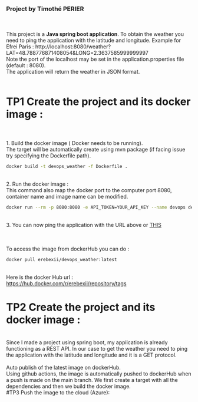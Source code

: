 ### Project by Timothé PERIER
<br><br>
This project is a **Java spring boot application**. To obtain the weather you need to ping the application with the latitude and longitude.
Example for Efrei Paris : http://localhost:8080/weather?LAT=48.788776871408054&LONG=2.3637585999999997
<br>Note the port of the localhost may be set in the application.properties file (default : 8080).
<br> The application will return the weather in JSON format.<br><br>
# TP1 Create the project and its docker image :
<br><br>1. Build the docker image ( Docker needs to be running).
<br>The target will be automatically create using mvn package (if facing issue try specifying the Dockerfile path).
```bash 
docker build -t devops_weather -f Dockerfile .
``` 
<br>2. Run the docker image :
<br>This command also map the docker port to the computer port 8080, container name and image name can be modified.
```bash 
docker run --rm -p 8080:8080 -e API_TOKEN=YOUR_API_KEY --name devops devops_weather
```

<br>3. You can now ping the application with the URL above or [THIS](http://localhost:8080/weather?LAT=48.788776871408054&LONG=2.3637585999999997)

<br><br>To access the image from dockerHub you can do : 
```bash 
docker pull erebexii/devops_weather:latest
``` 
<br>Here is the docker Hub url : https://hub.docker.com/r/erebexii/repository/tags

# TP2 Create the project and its docker image :
<br> Since I made a project using spring boot, my application is already functioning as a REST API. In our case to 
get the weather you need to ping the application with the latitude and longitude and it is a GET protocol.
<br><br>Auto publish of the latest image on dockerHub.
<br>Using github actions, the image is automatically pushed to dockerHub when a push is made on the main branch.
We first create a target with all the dependencies and then we build the docker image.
<br>
#TP3 Push the image to the cloud (Azure):